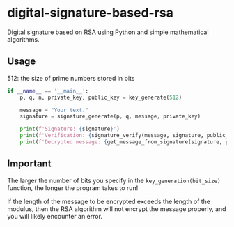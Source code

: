 # digital-signature-based-rsa

Digital signature based on RSA using Python and simple mathematical algorithms.

## Usage

512: the size of prime numbers stored in bits

```python
if __name__ == '__main__':
    p, q, n, private_key, public_key = key_generate(512)

    message = "Your text."
    signature = signature_generate(p, q, message, private_key)

    print(f'Signature: {signature}')
    print(f'Verification: {signature_verify(message, signature, public_key, n)}')
    print(f'Decrypted message: {get_message_from_signature(signature, public_key, n)}')
```

## Important

The larger the number of bits you specify in the ```key_generation(bit_size)``` function, the longer the program takes to run!

If the length of the message to be encrypted exceeds the length of the modulus, then the RSA algorithm will not encrypt the message properly, and you will likely encounter an error.
